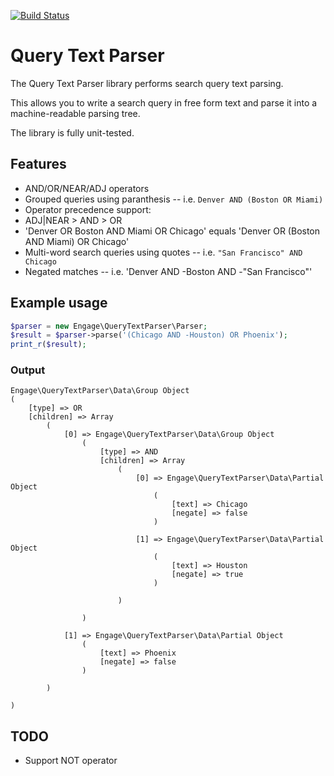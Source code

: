 [![Build Status](https://travis-ci.org/EngageDC/query-text-parser.png?branch=master)](https://travis-ci.org/EngageDC/query-text-parser)

# Query Text Parser

The Query Text Parser library performs search query text parsing.

This allows you to write a search query in free form text and parse it into a machine-readable parsing tree.

The library is fully unit-tested.

## Features

* AND/OR/NEAR/ADJ operators
* Grouped queries using paranthesis -- i.e. `Denver AND (Boston OR Miami)`
* Operator precedence support: 
 * ADJ|NEAR > AND > OR
 * 'Denver OR Boston AND Miami OR Chicago' equals 'Denver OR (Boston AND Miami) OR Chicago'
* Multi-word search queries using quotes -- i.e. `"San Francisco" AND Chicago`
* Negated matches -- i.e. 'Denver AND -Boston AND -"San Francisco"'

## Example usage

```php
$parser = new Engage\QueryTextParser\Parser;
$result = $parser->parse('(Chicago AND -Houston) OR Phoenix');
print_r($result);
```

### Output
```
Engage\QueryTextParser\Data\Group Object
(
    [type] => OR
    [children] => Array
        (
            [0] => Engage\QueryTextParser\Data\Group Object
                (
                    [type] => AND
                    [children] => Array
                        (
                            [0] => Engage\QueryTextParser\Data\Partial Object
                                (
                                    [text] => Chicago
                                    [negate] => false
                                )

                            [1] => Engage\QueryTextParser\Data\Partial Object
                                (
                                    [text] => Houston
                                    [negate] => true
                                )

                        )

                )

            [1] => Engage\QueryTextParser\Data\Partial Object
                (
                    [text] => Phoenix
                    [negate] => false
                )

        )

)
```

## TODO

* Support NOT operator
